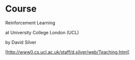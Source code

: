 Course
===

Reinforcement Learning 

at University College London (UCL) 

by David Silver

[http://www0.cs.ucl.ac.uk/staff/d.silver/web/Teaching.html]
